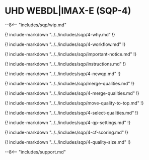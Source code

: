 # UHD WEBDL|IMAX-E (SQP-4)

--8<-- "includes/sqp/wip.md"

{! include-markdown "../../includes/sqp/4-why.md" !}

{! include-markdown "../../includes/sqp/4-workflow.md" !}

{! include-markdown "../../includes/sqp/important-notice.md" !}

{! include-markdown "../../includes/sqp/instructions.md" !}

{! include-markdown "../../includes/sqp/4-newqp.md" !}

{! include-markdown "../../includes/sqp/merge-qualities.md" !}

{! include-markdown "../../includes/sqp/4-merge-qualities.md" !}

{! include-markdown "../../includes/sqp/move-quality-to-top.md" !}

{! include-markdown "../../includes/sqp/4-select-qualities.md" !}

{! include-markdown "../../includes/sqp/4-qp-settings.md" !}

{! include-markdown "../../includes/sqp/4-cf-scoring.md" !}

{! include-markdown "../../includes/sqp/4-quality-size.md" !}

--8<-- "includes/support.md"
